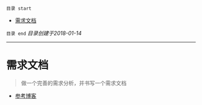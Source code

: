 `目录 start`
 
- [需求文档](#需求文档)

`目录 end` *目录创建于2018-01-14*
****************************************
# 需求文档
> 做一个完善的需求分析，并书写一个需求文档

- [参考博客](http://www.kejilie.com/woshipm/article/6Bri6b.html)